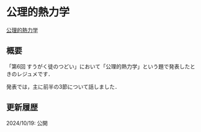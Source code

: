 # 公理的熱力学

[公理的熱力学](files/axiomatic-thermodynamics_20241019.pdf)

## 概要

「第6回 すうがく徒のつどい」において「公理的熱力学」という題で発表したときのレジュメです．

発表では，主に前半の3節について話しました．

## 更新履歴

2024/10/19: 公開
